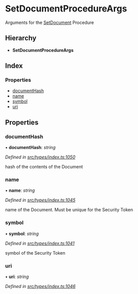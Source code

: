# SetDocumentProcedureArgs

Arguments for the [SetDocument](../enums/_types_index_.proceduretype.md#setdocument) Procedure

## Hierarchy

* **SetDocumentProcedureArgs**

## Index

### Properties

* [documentHash](_types_index_.setdocumentprocedureargs.md#documenthash)
* [name](_types_index_.setdocumentprocedureargs.md#name)
* [symbol](_types_index_.setdocumentprocedureargs.md#symbol)
* [uri](_types_index_.setdocumentprocedureargs.md#uri)

## Properties

### documentHash

• **documentHash**: _string_

_Defined in_ [_src/types/index.ts:1050_](https://github.com/PolymathNetwork/polymath-sdk/blob/550676f/src/types/index.ts#L1050)

hash of the contents of the Document

### name

• **name**: _string_

_Defined in_ [_src/types/index.ts:1045_](https://github.com/PolymathNetwork/polymath-sdk/blob/550676f/src/types/index.ts#L1045)

name of the Document. Must be unique for the Security Token

### symbol

• **symbol**: _string_

_Defined in_ [_src/types/index.ts:1041_](https://github.com/PolymathNetwork/polymath-sdk/blob/550676f/src/types/index.ts#L1041)

symbol of the Security Token

### uri

• **uri**: _string_

_Defined in_ [_src/types/index.ts:1046_](https://github.com/PolymathNetwork/polymath-sdk/blob/550676f/src/types/index.ts#L1046)

